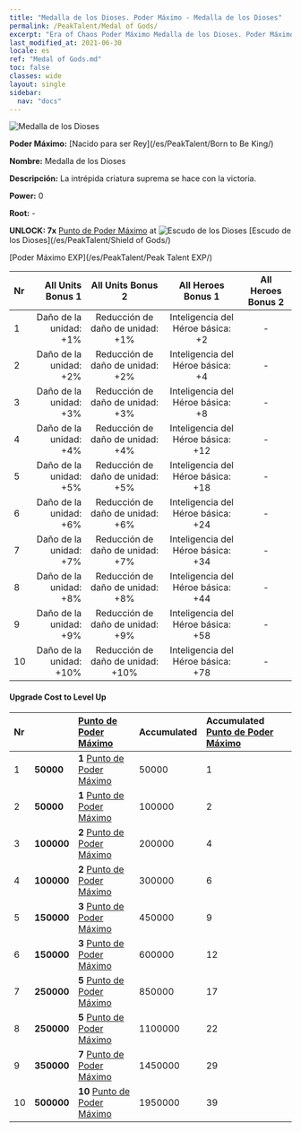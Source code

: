 ```yaml
---
title: "Medalla de los Dioses. Poder Máximo - Medalla de los Dioses"
permalink: /PeakTalent/Medal of Gods/
excerpt: "Era of Chaos Poder Máximo Medalla de los Dioses. Poder Máximo Medalla de los Dioses. Medalla de los Dioses"
last_modified_at: 2021-06-30
locale: es
ref: "Medal of Gods.md"
toc: false
classes: wide
layout: single
sidebar:
  nav: "docs"
---
```


  ![Medalla de los Dioses](/images/pt/talent_4503.png)

  **Poder Máximo:** [Nacido para ser Rey](/es/PeakTalent/Born to Be King/)

  **Nombre:** Medalla de los Dioses

  **Descripción:** La intrépida criatura suprema se hace con la victoria.

  **Power:** 0

  **Root:** -

  **UNLOCK: 7x** [Punto de Poder Máximo](/ItemsES/con_934/) at ![Escudo de los Dioses](/images/pt/talent_4502.png) [Escudo de los Dioses](/es/PeakTalent/Shield of Gods/)

  [Poder Máximo EXP](/es/PeakTalent/Peak Talent EXP/)

  | Nr | All Units Bonus 1 | All Units Bonus 2 | All Heroes Bonus 1 | All Heroes Bonus 2 |
  |:---|--------------:|:-------------:|:-------------:|:-------------:|
  | 1 | Daño de la unidad: +1% | Reducción de daño de unidad: +1% | Inteligencia del Héroe básica: +2 | - |
  | 2 | Daño de la unidad: +2% | Reducción de daño de unidad: +2% | Inteligencia del Héroe básica: +4 | - |
  | 3 | Daño de la unidad: +3% | Reducción de daño de unidad: +3% | Inteligencia del Héroe básica: +8 | - |
  | 4 | Daño de la unidad: +4% | Reducción de daño de unidad: +4% | Inteligencia del Héroe básica: +12 | - |
  | 5 | Daño de la unidad: +5% | Reducción de daño de unidad: +5% | Inteligencia del Héroe básica: +18 | - |
  | 6 | Daño de la unidad: +6% | Reducción de daño de unidad: +6% | Inteligencia del Héroe básica: +24 | - |
  | 7 | Daño de la unidad: +7% | Reducción de daño de unidad: +7% | Inteligencia del Héroe básica: +34 | - |
  | 8 | Daño de la unidad: +8% | Reducción de daño de unidad: +8% | Inteligencia del Héroe básica: +44 | - |
  | 9 | Daño de la unidad: +9% | Reducción de daño de unidad: +9% | Inteligencia del Héroe básica: +58 | - |
  | 10 | Daño de la unidad: +10% | Reducción de daño de unidad: +10% | Inteligencia del Héroe básica: +78 | - |


#### Upgrade Cost to Level Up

  | Nr | <i class="fas fa-coins"/> | [Punto de Poder Máximo](/ItemsES/con_934/) | Accumulated <i class="fas fa-coins"/> | Accumulated [Punto de Poder Máximo](/ItemsES/con_934/) |
  |:---|:--------------|:-------------|:-------------|:-------------|
  | 1 | **50000** | **1** [Punto de Poder Máximo](/ItemsES/con_934/) | 50000 | 1 |
  | 2 | **50000** | **1** [Punto de Poder Máximo](/ItemsES/con_934/) | 100000 | 2 |
  | 3 | **100000** | **2** [Punto de Poder Máximo](/ItemsES/con_934/) | 200000 | 4 |
  | 4 | **100000** | **2** [Punto de Poder Máximo](/ItemsES/con_934/) | 300000 | 6 |
  | 5 | **150000** | **3** [Punto de Poder Máximo](/ItemsES/con_934/) | 450000 | 9 |
  | 6 | **150000** | **3** [Punto de Poder Máximo](/ItemsES/con_934/) | 600000 | 12 |
  | 7 | **250000** | **5** [Punto de Poder Máximo](/ItemsES/con_934/) | 850000 | 17 |
  | 8 | **250000** | **5** [Punto de Poder Máximo](/ItemsES/con_934/) | 1100000 | 22 |
  | 9 | **350000** | **7** [Punto de Poder Máximo](/ItemsES/con_934/) | 1450000 | 29 |
  | 10 | **500000** | **10** [Punto de Poder Máximo](/ItemsES/con_934/) | 1950000 | 39 |
